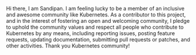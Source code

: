 Hi there, I am Sandipan. I am feeling lucky to be a member of an inclusive and awesome community like Kubernetes.
As a contributor to this project, and in the interest of fostering an open and welcoming community, I pledge to uphold the community values and respect all people who contribute to Kubernetes by any means, including reporting issues, posting feature requests, updating documentation, submitting pull requests or patches, and other activities. Thank you Kubernetes community!
